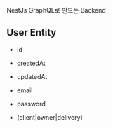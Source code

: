 NestJs GraphQL로 만드는 Backend


## User Entity

- id
- createdAt
- updatedAt

- email
- password
- (client|owner|delivery) 

